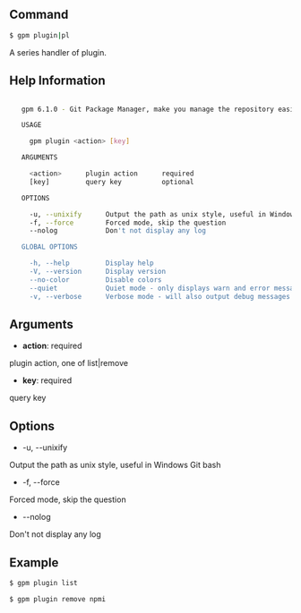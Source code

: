 ## Command

```bash
$ gpm plugin|pl
```

A series handler of plugin.

## Help Information

```bash

   gpm 6.1.0 - Git Package Manager, make you manage the repository easier

   USAGE

     gpm plugin <action> [key]

   ARGUMENTS

     <action>      plugin action      required
     [key]         query key          optional

   OPTIONS

     -u, --unixify      Output the path as unix style, useful in Windows Git bash      optional
     -f, --force        Forced mode, skip the question                                 optional
     --nolog            Don't not display any log                                      optional

   GLOBAL OPTIONS

     -h, --help         Display help
     -V, --version      Display version
     --no-color         Disable colors
     --quiet            Quiet mode - only displays warn and error messages
     -v, --verbose      Verbose mode - will also output debug messages
```

## Arguments

- **action**: required

plugin action, one of list|remove

- **key**: required

query key

## Options

- -u, --unixify

Output the path as unix style, useful in Windows Git bash

- -f, --force

Forced mode, skip the question

- --nolog

Don't not display any log

## Example

```bash
$ gpm plugin list
```

```bash
$ gpm plugin remove npmi
```